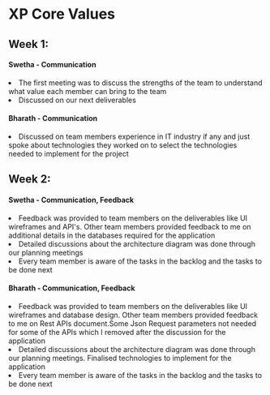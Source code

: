 # XP Core Values

## Week 1:

#### Swetha - Communication

<li> The first meeting was to discuss the strengths of the team to understand what value each member can bring to the team </li>
<li> Discussed on our next deliverables </li>

#### Bharath - Communication
<li>Discussed on team members experience in IT industry if any and just spoke about technologies they worked on to select the technologies needed to implement for the project</li>

## Week 2:

#### Swetha - Communication, Feedback
<li> Feedback was provided to team members on the deliverables like UI wireframes and API's. Other team members provided feedback to me on additional details in the databases required for the application </li>
<li> Detailed discussions about the architecture diagram was done through our planning meetings </li>
<li> Every team member is aware of the tasks in the backlog and the tasks to be done next </li>

#### Bharath - Communication, Feedback
<li> Feedback was provided to team members on the deliverables like UI wireframes and database design. Other team members provided feedback to me on Rest APIs document.Some Json Request parameters not needed for some of the APIs which I removed after the discussion for the application </li>
<li> Detailed discussions about the architecture diagram was done through our planning meetings. Finalised technologies to implement for the application </li>
<li> Every team member is aware of the tasks in the backlog and the tasks to be done next </li>
